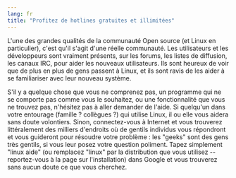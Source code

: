 ```yaml
---
lang: fr
title: "Profitez de hotlines gratuites et illimitées"
---
```


L'une des grandes qualités de la communauté Open source (et Linux en 
particulier), c'est qu'il s'agit d'une réelle communauté. Les 
utilisateurs et les développeurs sont vraiment présents, sur les forums, 
les listes de diffusion, les canaux IRC, pour aider les nouveaux 
utilisateurs. Ils sont heureux de voir que de plus en plus de gens 
passent à Linux, et ils sont ravis de les aider à se familiariser avec 
leur nouveau système.

S'il y a quelque chose que vous ne comprenez pas, un programme qui ne 
se comporte pas comme vous le souhaitez, ou une fonctionnalité que vous 
ne trouvez pas, n'hésitez pas à aller demander de l'aide. Si quelqu'un 
dans votre entourage (famille ? collègues ?) qui utilise Linux, il ou 
elle vous aidera sans doute volontiers. Sinon, connectez-vous à Internet 
et vous trouverez littéralement des milliers d'endroits où de gentils 
individus vous répondront et vous guideront pour résoudre votre 
problème : les "geeks" sont des gens très gentils, si vous leur posez 
votre question poliment. Tapez simplement "linux aide" (ou remplacez 
"linux" par la distribution que vous utilisez -- reportez-vous à la page 
sur l'installation) dans Google et vous trouverez sans aucun doute ce 
que vous cherchez.




